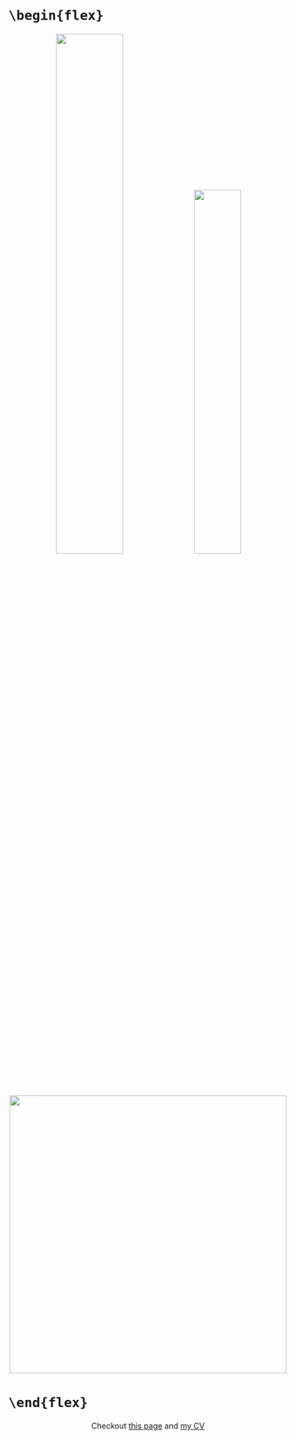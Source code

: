 # `\begin{flex}`
<div align="center" >
<img width="49%" src="https://github-readme-stats.vercel.app/api?username=iliayar&show_icons=true&theme=radical" />
<img width="41%" src="https://github-readme-stats.vercel.app/api/top-langs/?username=iliayar&layout=compact&theme=radical&hide=Jupyter%20Notebook" />
</div>

<div align="center" >
<a href="https://codestats.net/users/iliayar"><img width="500px" src="https://codestats-readme.vercel.app/api?username=iliayar&theme=radical" /></a>
</div>
<!--
<div align="center" >
<img src="https://codestats-readme.avior.me/api/history?username=iliayar&theme=radical&card_width=500&hide=org,Terminal%20(Zsh)" />
</div>
--!>


# `\end{flex}`

<div align="center">
Checkout <a href="https://iliayar.ru">this page</a> and <a href="https://github.com/iliayar/iliayar/blob/master/public/notes/cv/cv.pdf">my CV</a>
</div>
